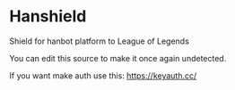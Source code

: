 # Hanshield
Shield for hanbot platform to League of Legends

You can edit this source to make it once again undetected. 

 If  you want make auth use this: https://keyauth.cc/
